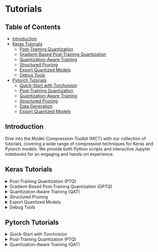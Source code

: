 # Tutorials

## Table of Contents
- [Introduction](#introduction)
- [Keras Tutorials](#keras-tutorials)
  - [Post-Training Quantization](#keras-ptq)
  - [Gradient-Based Post-Training Quantization](#keras-gptq)
  - [Quantization-Aware Training](#keras-qat)
  - [Structured Pruning](#keras-pruning)
  - [Export Quantized Models](#keras-export)
  - [Debug Tools](#keras-debug)
- [Pytorch Tutorials](#pytorch-tutorials)
  - [Quick-Start with Torchvision](#pytorch-quickstart-torchvision)
  - [Post-Training Quantization](#pytorch-ptq)
  - [Quantization-Aware Training](#pytorch-qat)
  - [Structured Pruning](#pytorch-pruning)
  - [Data Generation](#pytorch-data-generation)
  - [Export Quantized Models](#pytorch-export)

## Introduction
Dive into the Model-Compression-Toolkit (MCT) with our collection of tutorials, covering a wide 
range of compression techniques for Keras and Pytorch models. We provide
both Python scripts and interactive Jupyter notebooks for an
engaging and hands-on experience.


## Keras Tutorials

<details id="keras-ptq">
  <summary>Post-Training Quantization (PTQ)</summary>
  
  | Tutorial                     | Included Features                                                                                   |
  |------------------------------|-----------------------------------------------------------------------------------------------------|
  | [MobileNetV2](keras/ptq/example_keras_imagenet.ipynb)  | &#x2705; PTQ                                                                                        |
  | [Mixed-Precision MobileNetV2](keras/ptq/example_keras_mobilenet_mixed_precision.ipynb) | &#x2705; PTQ <br/> &#x2705; Mixed-Precision                                                         |
  | [Nanodet-Plus](keras/ptq/example_keras_nanodet_plus.ipynb)             | &#x2705; PTQ                                                                                        |
  | [YoloV8-nano](keras/ptq/example_keras_yolov8n.ipynb)              | &#x2705; PTQ                                                                                        |
  | [EfficientDetLite0](keras/ptq/example_keras_effdet_lite0.ipynb) | &#x2705; PTQ <br/> &#x2705; [sony-custom-layers](https://github.com/sony/custom_layers) integration |

</details>

<details id="keras-gptq">
  <summary>Gradient-Based Post-Training Quantization (GPTQ)</summary>

  | Tutorial                     | Included Features       |
  |------------------------------|---------------|
  | [MobileNetV2](keras/gptq/example_keras_mobilenet_gptq.ipynb)           | &#x2705; GPTQ |

</details>

<details id="keras-qat">
  <summary>Quantization-Aware Training (QAT)</summary>
  
  | Tutorial                                          | Included Features      |
  |---------------------------------------------------|--------------|
  | [QAT on MNIST](keras/qat/example_keras_qat.ipynb) | &#x2705; QAT |

</details>


<details id="keras-pruning">
  <summary>Structured Pruning</summary>

  | Tutorial                                                            | Included Features          |
  |---------------------------------------------------------------------|------------------|
  | [Fully-Connected Model Pruning](keras/pruning/example_keras_pruning_mnist.ipynb) | &#x2705; Pruning |

</details>

<details id="keras-export">
  <summary>Export Quantized Models</summary>

  | Tutorial                                                                              | Included Features         |
  |---------------------------------------------------------------------------------------|-----------------|
  | [Exporter Usage](keras/export/example_keras_export.ipynb) | &#x2705; Export |
  
</details>

<details id="keras-debug">
  <summary>Debug Tools</summary>

  | Tutorial                                                                            | Included Features       |
  |-------------------------------------------------------------------------------------|-------------------------|
  | [Network Editor Usage](keras/debug_tools/example_keras_network_editor.ipynb) | &#x2705; Network Editor |
  
</details>

## Pytorch Tutorials


<details id="pytorch-quickstart-torchvision">
  <summary>Quick-Start with Torchvision</summary>
  
  | Tutorial                                                                                                        |
  |-----------------------------------------------------------------------------------------------------------------|
  | [Quick Start - Torchvision Pretrained Model](pytorch/example_quick_start_torchvision.ipynb) |

</details>


<details id="pytorch-ptq">
  <summary>Post-Training Quantization (PTQ)</summary>
  
  | Tutorial                                                                                                                              | Included Features                                                                                   |
  |---------------------------------------------------------------------------------------------------------------------------------------|-----------------------------------------------------------------------------------------------------|
  | [Training & Quantizing Model on MNIST](pytorch/ptq/example_pytorch_quantization_mnist.ipynb)                      | &#x2705; PTQ                                                                                        |
  | [Mixed-Precision MobileNetV2 on Cifar100](pytorch/ptq/example_pytorch_mobilenetv2_cifar100_mixed_precision.ipynb) | &#x2705; PTQ <br/> &#x2705; Mixed-Precision                                                         |
  | [SSDLite MobileNetV3 Quantization](pytorch/ptq/example_pytorch_ssdlite_mobilenetv3.ipynb)                                    | &#x2705; PTQ                                                                                        |

</details>



<details id="pytorch-qat">
  <summary>Quantization-Aware Training (QAT)</summary>
  
  | Tutorial                                                                          | Included Features      |
  |-----------------------------------------------------------------------------------|--------------|
  | [QAT on MNIST](pytorch/qat/example_pytorch_qat.py) | &#x2705; QAT |

<details id="pytorch-pruning">
  <summary>Structured Pruning</summary>

  | Tutorial                                                                             | Included Features          |
  |--------------------------------------------------------------------------------------|------------------|
  | [Fully-Connected Model Pruning](pytorch/pruning/example_pytorch_pruning_mnist.ipynb) | &#x2705; Pruning |


</details>

<details id="pytorch-data-generation">
  <summary>Data Generation</summary>
  
  | Tutorial                                                                                                                          | Included Features                                                                 |
  |-----------------------------------------------------------------------------------------------------------------------------------|-----------------------------------------------------------------------------------|
  | [Data-Free Quantization using Data Generation](pytorch/data_generation/example_pytorch_data_generation.ipynb) | &#x2705; PTQ <br/> &#x2705; Data-Free Quantization <br/> &#x2705; Data Generation |

</details>


<details id="pytorch-export">
  <summary>Export Quantized Models</summary>

  | Tutorial                                                                              | Included Features         |
  |---------------------------------------------------------------------------------------|-----------------|
  | [Exporter Usage](pytorch/export/example_pytorch_export.ipynb) | &#x2705; Export |
  
</details>

